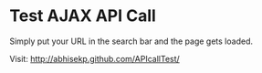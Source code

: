# Test AJAX API Call
Simply put your URL in the search bar and the page gets loaded.

Visit: http://abhisekp.github.com/APIcallTest/